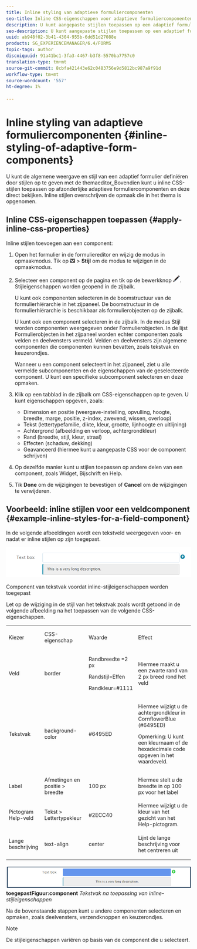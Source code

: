 ```yaml
---
title: Inline styling van adaptieve formuliercomponenten
seo-title: Inline CSS-eigenschappen voor adaptieve formuliercomponenten
description: U kunt aangepaste stijlen toepassen op een adaptief formulier, maar u kunt ook inline CSS-eigenschappen toepassen op afzonderlijke componenten van een adaptief formulier.
seo-description: U kunt aangepaste stijlen toepassen op een adaptief formulier, maar u kunt ook inline CSS-eigenschappen toepassen op afzonderlijke componenten van een adaptief formulier.
uuid: ab948f02-3b41-4304-955b-6dd51d27088e
products: SG_EXPERIENCEMANAGER/6.4/FORMS
topic-tags: author
discoiquuid: 91a41bc1-3fa3-4467-b3f8-5570ba7757c0
translation-type: tm+mt
source-git-commit: 8cbfa421443e62c0483756e9d5812bc987a9f91d
workflow-type: tm+mt
source-wordcount: '557'
ht-degree: 1%

---
```



# Inline styling van adaptieve formuliercomponenten {#inline-styling-of-adaptive-form-components}

U kunt de algemene weergave en stijl van een adaptief formulier definiëren door stijlen op te geven met de themaeditor[. ](/help/forms/using/themes.md) Bovendien kunt u inline CSS-stijlen toepassen op afzonderlijke adaptieve formuliercomponenten en deze direct bekijken. Inline stijlen overschrijven de opmaak die in het thema is opgenomen.

## Inline CSS-eigenschappen toepassen {#apply-inline-css-properties}

Inline stijlen toevoegen aan een component:

1. Open het formulier in de formuliereditor en wijzig de modus in opmaakmodus. Tik op ![canvas-drop-down](assets/canvas-drop-down.png) > **Stijl** om de modus te wijzigen in de opmaakmodus.
1. Selecteer een component op de pagina en tik op de bewerkknop ![edit-button](assets/edit-button.png). Stijleigenschappen worden geopend in de zijbalk.

   U kunt ook componenten selecteren in de boomstructuur van de formulierhiërarchie in het zijpaneel. De boomstructuur in de formulierhiërarchie is beschikbaar als formulierobjecten op de zijbalk.

   U kunt ook een component selecteren in de zijbalk. In de modus Stijl worden componenten weergegeven onder Formulierobjecten. In de lijst Formulierobjecten in het zijpaneel worden echter componenten zoals velden en deelvensters vermeld. Velden en deelvensters zijn algemene componenten die componenten kunnen bevatten, zoals tekstvak en keuzerondjes.

   Wanneer u een component selecteert in het zijpaneel, ziet u alle vermelde subcomponenten en de eigenschappen van de geselecteerde component. U kunt een specifieke subcomponent selecteren en deze opmaken.

1. Klik op een tabblad in de zijbalk om CSS-eigenschappen op te geven. U kunt eigenschappen opgeven, zoals:

   * Dimension en positie (weergave-instelling, opvulling, hoogte, breedte, marge, positie, z-index, zwevend, wissen, overloop)
   * Tekst (lettertypefamilie, dikte, kleur, grootte, lijnhoogte en uitlijning)
   * Achtergrond (afbeelding en verloop, achtergrondkleur)
   * Rand (breedte, stijl, kleur, straal)
   * Effecten (schaduw, dekking)
   * Geavanceerd (hiermee kunt u aangepaste CSS voor de component schrijven)

1. Op dezelfde manier kunt u stijlen toepassen op andere delen van een component, zoals Widget, Bijschrift en Help.
1. Tik **Done** om de wijzigingen te bevestigen of **Cancel** om de wijzigingen te verwijderen.

## Voorbeeld: inline stijlen voor een veldcomponent {#example-inline-styles-for-a-field-component}

In de volgende afbeeldingen wordt een tekstveld weergegeven voor- en nadat er inline stijlen op zijn toegepast.

![Component van tekstvak voordat inline-opmaak wordt toegepast](assets/no-style.png)

Component van tekstvak voordat inline-stijleigenschappen worden toegepast

Let op de wijziging in de stijl van het tekstvak zoals wordt getoond in de volgende afbeelding na het toepassen van de volgende CSS-eigenschappen.

<table> 
 <tbody> 
  <tr> 
   <td><p>Kiezer</p> </td> 
   <td><p>CSS-eigenschap</p> </td> 
   <td><p>Waarde</p> </td> 
   <td><p>Effect</p> </td> 
  </tr> 
  <tr> 
   <td><p>Veld</p> </td> 
   <td><p>border</p> </td> 
   <td><p>Randbreedte =2 px</p> <p>Randstijl=Effen</p> <p>Randkleur=#1111</p> </td> 
   <td><p>Hiermee maakt u een zwarte rand van 2 px breed rond het veld</p> </td> 
  </tr> 
  <tr> 
   <td><p>Tekstvak</p> </td> 
   <td><p>background-color</p> </td> 
   <td><p>#6495ED</p> </td> 
   <td><p>Hiermee wijzigt u de achtergrondkleur in CornflowerBlue (#6495ED)</p> <p>Opmerking: U kunt een kleurnaam of de hexadecimale code opgeven in het waardeveld.</p> </td> 
  </tr> 
  <tr> 
   <td><p>Label</p> </td> 
   <td><p>Afmetingen en positie &gt; breedte</p> </td> 
   <td><p>100 px</p> </td> 
   <td><p>Hiermee stelt u de breedte in op 100 px voor het label</p> </td> 
  </tr> 
  <tr> 
   <td>Pictogram Help-veld</td> 
   <td>Tekst &gt; Lettertypekleur</td> 
   <td>#2ECC40</td> 
   <td>Hiermee wijzigt u de kleur van het gezicht van het Help-pictogram.</td> 
  </tr> 
  <tr> 
   <td><p>Lange beschrijving</p> </td> 
   <td><p>text-align</p> </td> 
   <td><p>center</p> </td> 
   <td><p>Lijnt de lange beschrijving voor het centreren uit</p> </td> 
  </tr> 
 </tbody> 
</table>

![Stijl van tekstvak na inline-opmaak wordt ](assets/applied-style.png)
**toegepastFiguur:component** *Tekstvak na toepassing van inline-stijleigenschappen*

Na de bovenstaande stappen kunt u andere componenten selecteren en opmaken, zoals deelvensters, verzendknoppen en keuzerondjes.

>[!NOTE]
>
>De stijleigenschappen variëren op basis van de component die u selecteert.

